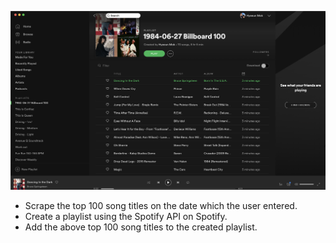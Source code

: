 
![spotify](spotify.png)
* Scrape the top 100 song titles on the date which the user entered. <br />
* Create a playlist using the Spotify API on Spotify. <br />
* Add the above top 100 song titles to the created playlist. <br />

